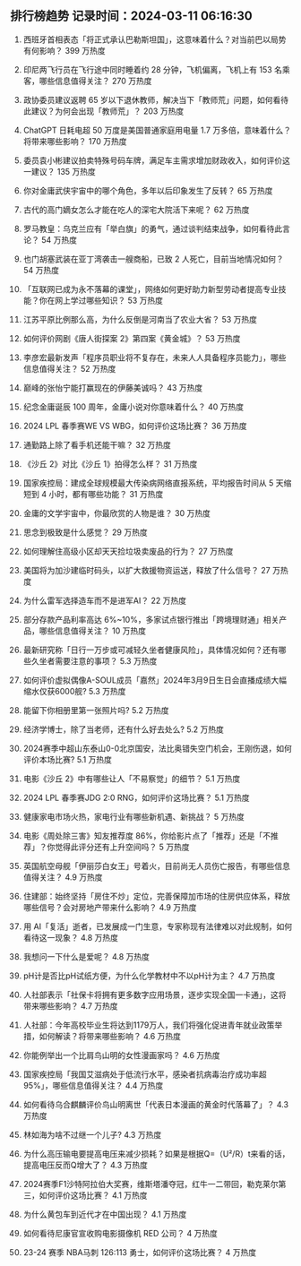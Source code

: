 
## 排行榜趋势 记录时间：2024-03-11 06:16:30
  
  1. 西班牙首相表态「将正式承认巴勒斯坦国」，这意味着什么？对当前巴以局势有何影响？ 399 万热度
    
  2. 印尼两飞行员在飞行途中同时睡着约 28 分钟，飞机偏离，飞机上有 153 名乘客，哪些信息值得关注？ 270 万热度
    
  3. 政协委员建议返聘 65 岁以下退休教师，解决当下「教师荒」问题，如何看待此建议？为何会出现「教师荒」？ 203 万热度
    
  4. ChatGPT 日耗电超 50 万度是美国普通家庭用电量 1.7 万多倍，意味着什么？将带来哪些影响？ 170 万热度
    
  5. 委员袁小彬建议拍卖特殊号码车牌，满足车主需求增加财政收入，如何评价这一建议？ 135 万热度
    
  6. 你对金庸武侠宇宙中的哪个角色，多年以后印象发生了反转？ 65 万热度
    
  7. 古代的高门嫡女怎么才能在吃人的深宅大院活下来呢？ 62 万热度
    
  8. 罗马教皇：乌克兰应有「举白旗」的勇气，通过谈判结束战争，如何看待此言论？ 54 万热度
    
  9. 也门胡塞武装在亚丁湾袭击一艘商船，已致 2 人死亡，目前当地情况如何？ 54 万热度
    
  10. 「互联网已成为永不落幕的课堂」，网络如何更好助力新型劳动者提高专业技能？你在网上学过哪些知识？ 53 万热度
    
  11. 江苏平原比例那么高，为什么反倒是河南当了农业大省？ 53 万热度
    
  12. 如何评价网剧《唐人街探案 2》第四案《黄金城》？ 53 万热度
    
  13. 李彦宏最新发声「程序员职业将不复存在，未来人人具备程序员能力」，哪些信息值得关注？ 52 万热度
    
  14. 巅峰的张怡宁能打赢现在的伊藤美诚吗？ 43 万热度
    
  15. 纪念金庸诞辰 100 周年，金庸小说对你意味着什么？ 40 万热度
    
  16. 2024 LPL 春季赛WE VS WBG，如何评价这场比赛？ 36 万热度
    
  17. 通勤路上除了看手机还能干嘛？ 32 万热度
    
  18. 《沙丘 2》对比《沙丘 1》拍得怎么样？ 31 万热度
    
  19. 国家疾控局：建成全球规模最大传染病网络直报系统，平均报告时间从 5 天缩短到 4 小时，都有哪些功能？ 31 万热度
    
  20. 金庸的文学宇宙中，你最欣赏的人物是谁？ 30 万热度
    
  21. 思念到极致是什么感觉？ 29 万热度
    
  22. 如何理解住高级小区却天天捡垃圾卖废品的行为？ 27 万热度
    
  23. 美国将为加沙建临时码头，以扩大救援物资运送，释放了什么信号？ 27 万热度
    
  24. 为什么雷军选择造车而不是进军AI？ 22 万热度
    
  25. 部分存款产品利率高达 6%~10%，多家试点银行推出「跨境理财通」相关产品，哪些信息值得关注？ 10 万热度
    
  26. 最新研究称「日行一万步或可减轻久坐者健康风险」，具体情况如何？还有哪些久坐者需要注意的事项？ 5.3 万热度
    
  27. 如何评价虚拟偶像A-SOUL成员「嘉然」2024年3月9日生日会直播成绩大幅缩水仅获6000舰? 5.3 万热度
    
  28. 能留下你相册里第一张照片吗? 5.2 万热度
    
  29. 经济学博士，除了当老师，还有什么好去处么? 5.2 万热度
    
  30. 2024赛季中超山东泰山0-0北京国安，法比奥错失空门机会，王刚伤退，如何评价本场比赛? 5.1 万热度
    
  31. 电影《沙丘 2》中有哪些让人「不易察觉」的细节？ 5.1 万热度
    
  32. 2024 LPL 春季赛JDG 2:0 RNG，如何评价这场比赛？ 5.1 万热度
    
  33. 健康家电市场火热，家电行业有哪些新机遇、新挑战？ 5 万热度
    
  34. 电影《周处除三害》知友推荐度 86%，你给影片点了「推荐」还是「不推荐」？你觉得此评分还有上升空间吗？ 5 万热度
    
  35. 英国航空母舰「伊丽莎白女王」号着火，目前尚无人员伤亡报告，有哪些信息值得关注？ 4.9 万热度
    
  36. 住建部：始终坚持「房住不炒」定位，完善保障加市场的住房供应体系，释放哪些信号？会对房地产带来什么影响？ 4.9 万热度
    
  37. 用 AI「复活」逝者，已发展成一门生意，专家称现有法律难以对此规制，如何看待这一现象？ 4.8 万热度
    
  38. 我想问一下什么是爱呢？ 4.8 万热度
    
  39. pH计是否比pH试纸方便，为什么化学教材中不以pH计为主？ 4.7 万热度
    
  40. 人社部表示「社保卡将拥有更多数字应用场景，逐步实现全国一卡通」，这将带来哪些影响？ 4.7 万热度
    
  41. 人社部：今年高校毕业生将达到1179万人，我们将强化促进青年就业政策举措，如何解读？将带来哪些影响？ 4.6 万热度
    
  42. 你能例举出一个比肩鸟山明的女性漫画家吗？ 4.6 万热度
    
  43. 国家疾控局「我国艾滋病处于低流行水平，感染者抗病毒治疗成功率超 95%」，哪些信息值得关注？ 4.4 万热度
    
  44. 如何看待乌合麒麟评价鸟山明离世「代表日本漫画的黄金时代落幕了」？ 4.3 万热度
    
  45. 林如海为啥不过继一个儿子? 4.3 万热度
    
  46. 为什么高压输电要提高电压来减少损耗？如果是根据Q=（U²/R）t来看的话，提高电压反而Q增大了？ 4.3 万热度
    
  47. 2024赛季F1沙特阿拉伯大奖赛，维斯塔潘夺冠，红牛一二带回，勒克莱尔第三，如何评价这场比赛？ 4.1 万热度
    
  48. 为什么黄包车到近代才在中国出现？ 4.1 万热度
    
  49. 如何看待尼康官宣收购电影摄像机 RED 公司？ 4 万热度
    
  50. 23-24 赛季 NBA马刺 126:113 勇士，如何评价这场比赛？ 4 万热度
    